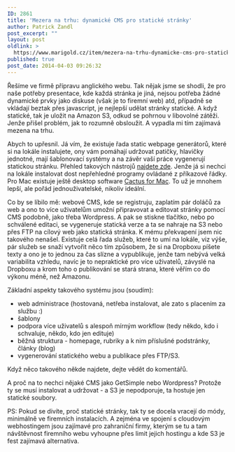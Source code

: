 ```yaml
---
ID: 2861
title: 'Mezera na trhu: dynamické CMS pro statické stránky'
author: Patrick Zandl
post_excerpt: ""
layout: post
oldlink: >
  https://www.marigold.cz/item/mezera-na-trhu-dynamicke-cms-pro-staticke-stranky
published: true
post_date: 2014-04-03 09:26:32
---
```

<p>Řešíme ve firmě přípravu anglického webu. Tak nějak jsme se shodli, že pro naše potřeby presentace, kde každá stránka je jiná, nejsou potřeba žádné dynamické prvky jako diskuse (však je to firemní web) atd, případně se vkládají beztak přes javascript, je nejlepší udělat stránky statické. A když statické, tak je uložit na Amazon S3, odkud se pohrnou v libovolné zátěži. Jenže přišel problém, jak to rozumně obsloužit. A vypadla mi tím zajímavá mezena na trhu. </p>

<!--more-->

<p>Abych to upřesnil. Já vím, že existuje řada static webpage generátorů, které si na lokále instalujete, ony vám pomáhají udržovat patičky, hlavičky jednotné, mají šablonovací systémy a na závěr vaší práce vygenerují statickou stránku. Přehled takových nástrojů <a href="http://staticsitegenerators.net">najdete zde</a>. Jenže já si nechci na lokále instalovat dost nepřehledné programy ovládané z příkazové řádky. Pro Mac existuje ještě desktop software <a href="http://cactusformac.com">Cactus for Mac</a>. To už je mnohem lepší, ale pořád jednouživatelské, nikoliv ideální. </p>
<p>Co by se líbilo mě: webové CMS, kde se registruju, zaplatím pár doláčů za web a ono to více uživatelům umožní připravovat a editovat stránky pomocí CMS podobně, jako třeba Wordpress. A pak se stiskne tlačítko, nebo po schválené editaci, se vygeneruje statická verze a ta se nahraje na S3 nebo přes FTP na cílový web jako statická stránka. K mému překvapení jsem nic takového nenašel. Existuje celá řada služeb, které to umí na lokále, viz výše, pár služeb se snaží vytvořit něco tím způsobem, že si na Dropboxu píšete texty a ono je to jednou za čas slízne a vypublikuje, jenže tam nebývá velká variabilita vzhledu, navíc je to nepraktické pro více uživatelů, závyslé na Dropboxu a krom toho o publikování se stará strana, které věřím co do výkonu méně, než Amazonu. </p>
<p>Základní aspekty takového systému jsou (soudím):</p>
<ul>
<li>web administrace (hostovaná, netřeba instalovat, ale zato s placením za službu :)</li>
<li>šablony</li>
<li>podpora více uživatelů s alespoň mírným workflow (tedy někdo, kdo i schvaluje, někdo, kdo jen edituje)</li>
<li>běžná struktura - homepage, rubriky a k nim příslušné podstránky, články (blog)</li>
<li>vygenerování statického webu a publikace přes FTP/S3. </li>
</ul>
<p>Když něco takového někde najdete, dejte vědět do komentářů. </p>
<p>A proč na to nechci nějaké CMS jako GetSimple nebo Wordpress? Protože ty se musí instalovat a udržovat - a S3 je nepodporuje, ta hostuje jen statické soubory. </p>
<p>PS: Pokud se divíte, proč statické stránky, tak ty se docela vracejí do módy, minimálně ve firemních instalacích. A zejména ve spojení s cloudovým webhostingem jsou zajímavé pro zahraniční firmy, kterým se tu a tam návštěvnost firemního webu vyhoupne přes limit jejich hostingu a kde S3 je fest zajímavá alternativa. </p>